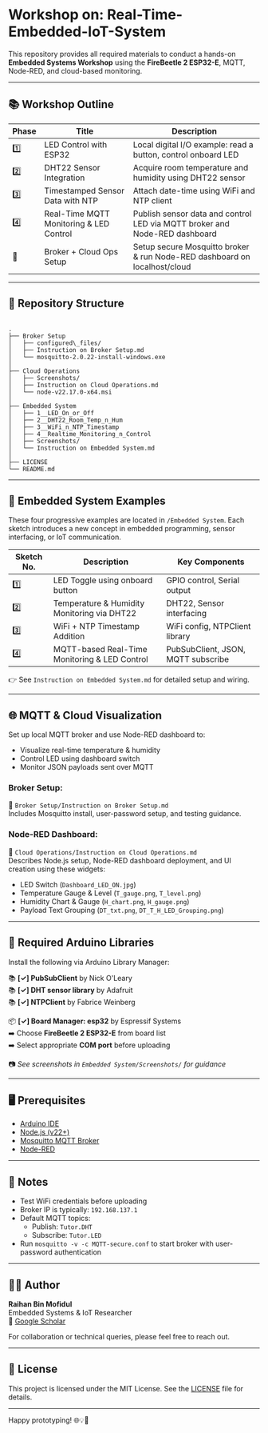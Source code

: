 # Workshop on: Real-Time-Embedded-IoT-System

This repository provides all required materials to conduct a hands-on **Embedded Systems Workshop** using the **FireBeetle 2 ESP32-E**, MQTT, Node-RED, and cloud-based monitoring.

---

## 📚 Workshop Outline

| Phase | Title                                       | Description                                                                 |
|-------|---------------------------------------------|-----------------------------------------------------------------------------|
| 1️⃣    | LED Control with ESP32                     | Local digital I/O example: read a button, control onboard LED               |
| 2️⃣    | DHT22 Sensor Integration                   | Acquire room temperature and humidity using DHT22 sensor                    |
| 3️⃣    | Timestamped Sensor Data with NTP           | Attach date-time using WiFi and NTP client                                  |
| 4️⃣    | Real-Time MQTT Monitoring & LED Control    | Publish sensor data and control LED via MQTT broker and Node-RED dashboard |
| 🔁    | Broker + Cloud Ops Setup                    | Setup secure Mosquitto broker & run Node-RED dashboard on localhost/cloud  |

---

## 📁 Repository Structure


```

.
├── Broker Setup
│   ├── configured\_files/
│   ├── Instruction on Broker Setup.md
│   └── mosquitto-2.0.22-install-windows.exe
│
├── Cloud Operations
│   ├── Screenshots/
│   ├── Instruction on Cloud Operations.md
│   └── node-v22.17.0-x64.msi
│
├── Embedded System
│   ├── 1__LED_On_or_Off
│   ├── 2__DHT22_Room_Temp_n_Hum
│   ├── 3__WiFi_n_NTP_Timestamp
│   ├── 4__Realtime_Monitoring_n_Control
│   ├── Screenshots/
│   └── Instruction on Embedded System.md
│
├── LICENSE
└── README.md

```

---

## 🚀 Embedded System Examples

These four progressive examples are located in `/Embedded System`. Each sketch introduces a new concept in embedded programming, sensor interfacing, or IoT communication.

| Sketch No. | Description                                       | Key Components                      |
|------------|---------------------------------------------------|-------------------------------------|
| 1️⃣         | LED Toggle using onboard button                   | GPIO control, Serial output         |
| 2️⃣         | Temperature & Humidity Monitoring via DHT22       | DHT22, Sensor interfacing           |
| 3️⃣         | WiFi + NTP Timestamp Addition                     | WiFi config, NTPClient library      |
| 4️⃣         | MQTT-based Real-Time Monitoring & LED Control     | PubSubClient, JSON, MQTT subscribe  |

👉 See `Instruction on Embedded System.md` for detailed setup and wiring.

---

## 🌐 MQTT & Cloud Visualization

Set up local MQTT broker and use Node-RED dashboard to:

- Visualize real-time temperature & humidity
- Control LED using dashboard switch
- Monitor JSON payloads sent over MQTT

### Broker Setup:

📂 `Broker Setup/Instruction on Broker Setup.md`  
Includes Mosquitto install, user-password setup, and testing guidance.

### Node-RED Dashboard:

📂 `Cloud Operations/Instruction on Cloud Operations.md`  
Describes Node.js setup, Node-RED dashboard deployment, and UI creation using these widgets:
- LED Switch (`Dashboard_LED_ON.jpg`)
- Temperature Gauge & Level (`T_gauge.png`, `T_level.png`)
- Humidity Chart & Gauge (`H_chart.png`, `H_gauge.png`)
- Payload Text Grouping (`DT_txt.png`, `DT_T_H_LED_Grouping.png`)

---

## 🔌 Required Arduino Libraries

Install the following via Arduino Library Manager:

📚 **[✓] PubSubClient** by Nick O'Leary  
📚 **[✓] DHT sensor library** by Adafruit  
📚 **[✓] NTPClient** by Fabrice Weinberg  

📦 **[✓] Board Manager: esp32** by Espressif Systems  
➡️ Choose **FireBeetle 2 ESP32-E** from board list  
➡️ Select appropriate **COM port** before uploading

📷 *See screenshots in `Embedded System/Screenshots/` for guidance*

---

## 🖥 Prerequisites

- [Arduino IDE](https://www.arduino.cc/en/software)
- [Node.js (v22+)](https://nodejs.org/)
- [Mosquitto MQTT Broker](https://mosquitto.org/)
- [Node-RED](https://nodered.org/)

---

## 📌 Notes

- Test WiFi credentials before uploading
- Broker IP is typically: `192.168.137.1`
- Default MQTT topics:
  - Publish: `Tutor.DHT`
  - Subscribe: `Tutor.LED`
- Run `mosquitto -v -c MQTT-secure.conf` to start broker with user-password authentication

---

## 👨‍🏫 Author

**Raihan Bin Mofidul**  
Embedded Systems & IoT Researcher  
🔗 [Google Scholar](https://scholar.google.com.au/citations?user=RHXWFqIAAAAJ&hl)

For collaboration or technical queries, please feel free to reach out.

---

## 🤝 License

This project is licensed under the MIT License. See the [LICENSE](./LICENSE) file for details.

---

Happy prototyping! 🌐💡📡
